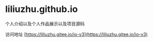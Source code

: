 # liliuzhu.github.io
个人介绍以及个人作品展示以及项目源码

访问地址 [https://liliuzhu.gitee.io/io-v3](https://liliuzhu.gitee.io/io-v3)
